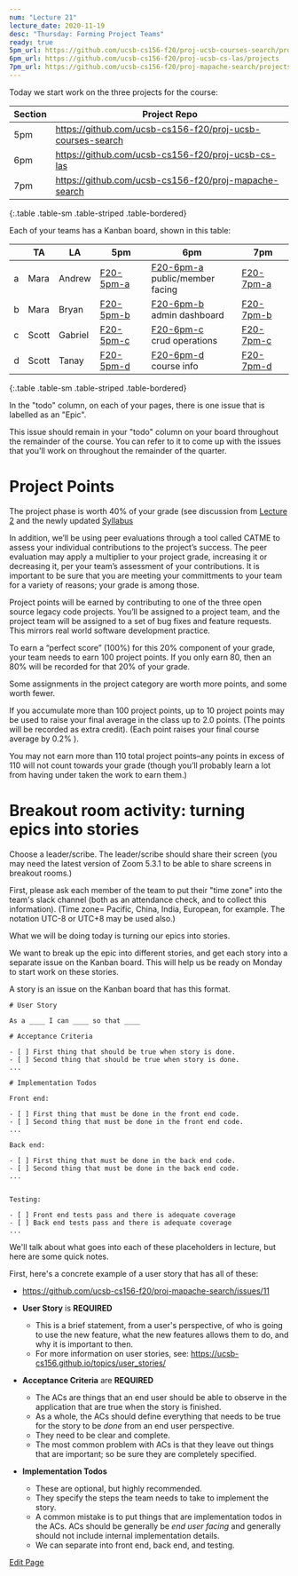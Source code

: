 ```yaml
---
num: "Lecture 21"
lecture_date: 2020-11-19
desc: "Thursday: Forming Project Teams"
ready: true
5pm_url: https://github.com/ucsb-cs156-f20/proj-ucsb-courses-search/projects
6pm_url: https://github.com/ucsb-cs156-f20/proj-ucsb-cs-las/projects
7pm_url: https://github.com/ucsb-cs156-f20/proj-mapache-search/projects
---
```


<div style="display: none">
Show: http://ucsb-cs156.github.io/f20/lectures/lect21
</div>

Today we start work on the three projects for the course:

| Section | Project Repo |
|-|-|
| 5pm | <https://github.com/ucsb-cs156-f20/proj-ucsb-courses-search> |
| 6pm | <https://github.com/ucsb-cs156-f20/proj-ucsb-cs-las> |
| 7pm | <https://github.com/ucsb-cs156-f20/proj-mapache-search> |
{:.table .table-sm .table-striped .table-bordered}


Each of your teams has a Kanban board, shown in this table:

| | TA | LA | 5pm | 6pm | 7pm|
|-|-|-|-|-|-|
| a | Mara | Andrew | [F20-5pm-a]({{page.5pm_url}}/3) | [F20-6pm-a]({{page.6pm_url}}/3) <br/> public/member facing |  [F20-7pm-a]({{page.7pm_url}}/3)|
| b | Mara | Bryan  | [F20-5pm-b]({{page.5pm_url}}/4) | [F20-6pm-b]({{page.6pm_url}}/4) <br/> admin dashboard|  [F20-7pm-b]({{page.7pm_url}}/4)|
| c | Scott | Gabriel | [F20-5pm-c]({{page.5pm_url}}/5) | [F20-6pm-c]({{page.6pm_url}}/5) <br/> crud operations |  [F20-7pm-c]({{page.7pm_url}}/5)|
| d | Scott | Tanay | [F20-5pm-d]({{page.5pm_url}}/6) |[F20-6pm-d]({{page.6pm_url}}/6) <br/> course info |  [F20-7pm-d]({{page.7pm_url}}/6)|
{:.table .table-sm .table-striped .table-bordered}

In the "todo" column, on each of your pages, there is one issue that is labelled as an "Epic".   

This issue should remain in your "todo" column on your board throughout the remainder of the course.   You can refer to it to come up with the issues that you'll work on throughout the remainder of the quarter.


# Project Points

The project phase is worth 40% of your grade (see discussion from [Lecture 2](https://ucsb-cs156.github.io/f20/lectures/lect02/) and the newly updated [Syllabus](https://ucsb-cs156.github.io/f20/info/syllabus/)

In addition, we’ll be using peer evaluations through a tool called CATME to assess your individual contributions to the project’s success. The peer evaluation may apply a multiplier to your project grade, increasing it or decreasing it, per your team’s assessment of your contributions. It is important to be sure that you are meeting your committments to your team for a variety of reasons; your grade is among those.

Project points will be earned by contributing to one of the three open source legacy code projects. You’ll be assigned to a project team, and the project team will be assigned to a set of bug fixes and feature requests. This mirrors real world software development practice.

To earn a “perfect score” (100%) for this 20% component of your grade, your team needs to earn 100 project points. If you only earn 80, then an 80% will be recorded for that 20% of your grade.

Some assignments in the project category are worth more points, and some worth fewer.

If you accumulate more than 100 project points, up to 10 project points may be used to raise your final average in the class up to 2.0 points. (The points will be recorded as extra credit). (Each point raises your final course average by 0.2% ).

You may not earn more than 110 total project points–any points in excess of 110 will not count towards your grade (though you’ll probably learn a lot from having under taken the work to earn them.)

# Breakout room activity: turning epics into stories

Choose a leader/scribe.  The leader/scribe should share their screen (you may need the latest version of Zoom 5.3.1 to be able to share screens in breakout rooms.)

First, please ask each member of the team to put their "time zone" into the team's slack channel (both as an attendance check, and to collect this information).
(Time zone= Pacific, China, India, European, for example.  The notation UTC-8 or UTC+8 may be used also.)

What we will be doing today is turning our epics into stories.

We want to break up the epic into different stories, and get each story into a separate issue on the Kanban board.
This will help us be ready on Monday to start work on these stories.


A story is an issue on the Kanban board that has this format.

```
# User Story

As a ____ I can ____ so that ____

# Acceptance Criteria

- [ ] First thing that should be true when story is done.
- [ ] Second thing that should be true when story is done.
...

# Implementation Todos

Front end:

- [ ] First thing that must be done in the front end code.
- [ ] Second thing that must be done in the front end code.
...

Back end:

- [ ] First thing that must be done in the back end code.
- [ ] Second thing that must be done in the back end code.
...


Testing:

- [ ] Front end tests pass and there is adequate coverage
- [ ] Back end tests pass and there is adequate coverage
...
```

We'll talk about what goes into each of these placeholders in lecture, but here are some quick notes.

First, here's a concrete example of a user story that has all of these:
* <https://github.com/ucsb-cs156-f20/proj-mapache-search/issues/11>


* **User Story** is **REQUIRED** 
  - This is a brief statement, from a user's perspective, of who is going to use the new feature, what the new features allows them to do, and why it is important to then.
  - For more information on user stories, see: <https://ucsb-cs156.github.io/topics/user_stories/>
* **Acceptance Criteria** are **REQUIRED** 
  - The ACs are things that an end user should be able to observe in the application that are true when the story is finished.
  - As a whole, the ACs should define everything that needs to be true for the story to be *done* from an end user perspective.
  - They need to be clear and complete.
  - The most common problem with ACs is that they leave out things that are important; so be sure they are completely specified.
* **Implementation Todos** 
  - These are optional, but highly recommended.
  - They specify the steps the team needs to take to implement the story.
  - A common mistake is to put things that are implementation todos in the ACs.   ACs should be generally be *end user facing* and  generally should not include
    internal implementation details.
  - We can separate into front end, back end, and testing.


[Edit Page](https://github.com/ucsb-cs156/f20/edit/main/_lectures/lect21.md)
